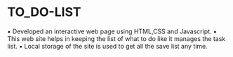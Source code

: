 # TO_DO-LIST
▪	Developed an interactive web page using HTML,CSS and Javascript.
▪	This web site helps in keeping the list of what to do like it manages the task list. 
▪	Local storage of the site is used to get all the save list any time.
